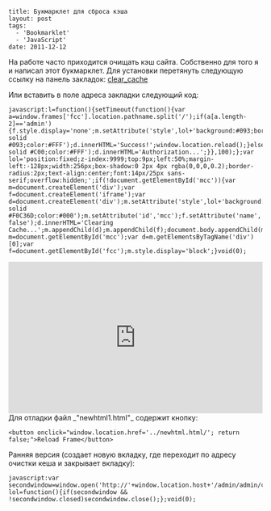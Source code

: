 ```
title: Букмарклет для сброса кэша
layout: post
tags:
  - 'Bookmarklet'
  - 'JavaScript'
date: 2011-12-12
```

На работе часто приходится очищать кэш сайта. Собственно для того я и написал этот букмарклет.
Для установки перетянуть следующую ссылку на панель закладок:
<a class="bookmarklet" href="javascript:l=function(){setTimeout(function(){var a=window.frames['fcc'].location.pathname.split('/');if(a[a.length-2]=='admin'){f.style.display='none';m.setAttribute('style',lol+'background:#093;border:1px solid #093;color:#FFF');d.innerHTML='Success!';window.location.reload();}else{f.style.display='block';m.setAttribute('style',lol+'background:#C00;border:1px solid #C00;color:#FFF');d.innerHTML='Authorization...';}},100);};var lol='position:fixed;z-index:9999;top:9px;left:50%;margin-left:-128px;width:256px;box-shadow:0 2px 4px rgba(0,0,0,0.2);border-radius:2px;text-align:center;font:14px/25px sans-serif;overflow:hidden;';if(!document.getElementById('mcc')){var m=document.createElement('div');var f=document.createElement('iframe');var d=document.createElement('div');m.setAttribute('style',lol+'background:#F9EDBE;border:1px solid #F0C36D;color:#000');m.setAttribute('id','mcc');f.setAttribute('name','fcc');f.setAttribute('id','fcc');f.setAttribute('onLoad','l();');f.setAttribute('src','/admin/admin/clear_cache/');f.setAttribute('style','display:none;border:none;height:290px;width:100%');d.setAttribute('style','cursor:pointer');d.setAttribute('onclick','document.getElementById(\'mcc\').style.display=\'none\';return false');d.innerHTML='Clearing Cache...';m.appendChild(d);m.appendChild(f);document.body.appendChild(m);}else{var m=document.getElementById('mcc');var d=m.getElementsByTagName('div')[0];var f=document.getElementById('fcc');m.style.display='block';}void(0);" title="Сбросить кэш">clear_cache</a>

Или вставить в поле адреса закладки следующий код:

    javascript:l=function(){setTimeout(function(){var a=window.frames['fcc'].location.pathname.split('/');if(a[a.length-2]=='admin'){f.style.display='none';m.setAttribute('style',lol+'background:#093;border:1px solid #093;color:#FFF');d.innerHTML='Success!';window.location.reload();}else{f.style.display='block';m.setAttribute('style',lol+'background:#C00;border:1px solid #C00;color:#FFF');d.innerHTML='Authorization...';}},100);};var lol='position:fixed;z-index:9999;top:9px;left:50%;margin-left:-128px;width:256px;box-shadow:0 2px 4px rgba(0,0,0,0.2);border-radius:2px;text-align:center;font:14px/25px sans-serif;overflow:hidden;';if(!document.getElementById('mcc')){var m=document.createElement('div');var f=document.createElement('iframe');var d=document.createElement('div');m.setAttribute('style',lol+'background:#F9EDBE;border:1px solid #F0C36D;color:#000');m.setAttribute('id','mcc');f.setAttribute('name','fcc');f.setAttribute('id','fcc');f.setAttribute('onLoad','l();');f.setAttribute('src','/admin/admin/clear_cache/');f.setAttribute('style','display:none;border:none;height:290px;width:100%');d.setAttribute('style','cursor:pointer');d.setAttribute('onclick','document.getElementById(\'mcc\').style.display=\'none\';return false');d.innerHTML='Clearing Cache...';m.appendChild(d);m.appendChild(f);document.body.appendChild(m);}else{var m=document.getElementById('mcc');var d=m.getElementsByTagName('div')[0];var f=document.getElementById('fcc');m.style.display='block';}void(0);


<iframe allowfullscreen="allowfullscreen" frameborder="0" src="http://jsfiddle.net/VovanR/tLjLX/5/embedded/" style="height: 300px; width: 100%;"></iframe>
Для отладки файл _"newhtml1.html"_ содержит кнопку:

    <button onclick="window.location.href='../newhtml.html/'; return false;">Reload Frame</button>

Ранняя версия (создает новую вкладку, где переходит по адресу очистки кеша и закрывает вкладку):

    javascript:var secondwindow=window.open('http://'+window.location.host+'/admin/admin/clear_cache');window.setTimeout("lol()",2000);var lol=function(){if(secondwindow && !secondwindow.closed)secondwindow.close();};void(0);
